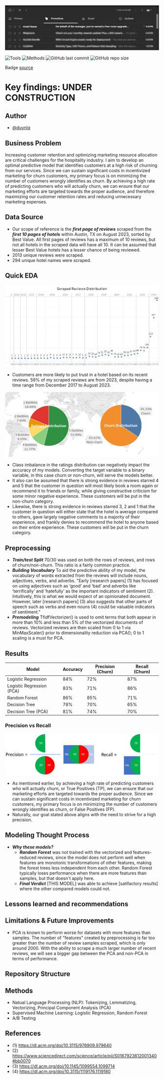 ![banner](images/hotel_incentive.png)

![Tools](https://img.shields.io/badge/Tools-Python,_SQL,_Tableau-yellow)
![Methods](https://img.shields.io/badge/Methods-Webscraping,_EDA,_NLP,_Gridsearch,_PCA,_Logistic_Regression,_Random_Forest-red)
![GitHub last commit](https://img.shields.io/github/last-commit/duynlq/scraped-reviews-customer-churn-prediction)
![GitHub repo size](https://img.shields.io/github/repo-size/duynlq/scraped-reviews-customer-churn-prediction)

Badge [source](https://shields.io/)

# Key findings: UNDER CONSTRUCTION

## Author
- [@duynlq](https://github.com/duynlq)

## Business Problem

Increasing customer retention and optimizing marketing resource allocation are critical challenges for the hospitality industry. I aim to develop an optimal predictive model that identifies customers at a high risk of churning from our services. Since we can sustain significant costs in incentivized marketing for churn customers, my primary focus is on minimizing the number of customers wrongly identifies as churn. By achieving a high rate of predicting customers who will actually churn, we can ensure that our marketing efforts are targeted towards the proper audience, and therefore maximizing our customer retention rates and reducing unnecessary marketing expenses.

## Data Source

- Our scope of reference is the **_first page of reviews_** scraped from the **_first 10 pages of hotels_** within Austin, TX on August 2023, sorted by Best Value. All first pages of reviews has a maximum of 10 reviews, but not all hotels in the scraped data will have all 10. It can be assumed that lesser Best Value hotels has a lesser chance of being reviewed.
- 2013 unique reviews were scraped.
- 294 unique hotel names were scraped.

## Quick EDA
![reviews distribution](images/scraped_reviews_distribution.png)
- Customers are more likely to put trust in a hotel based on its recent reviews. 59% of my scraped reviews are from 2023, despite having a time range from December 2017 to August 2023.

![class distribution](images/class_distribution.png)
- Class imbalance in the ratings distribution can negatively impact the accuracy of my models. Converting the target variable to a binary variable, in this case churn or non-churn, will serve the models better.
- It also can be assumed that there is strong evidence in reviews starred 4 and 5 that the customer in question will most likely book a room again or recommend it to friends or family, while giving constructive criticism for some minor negative experience. These customers will be put in the non-churn category.
- Likewise, there is strong evidence in reviews starred 3, 2 and 1 that the customer in question will either state that the hotel is average compared to others, gave largely negative comments to a majority of their experience, and frankly denies to recommend the hotel to anyone based on their entire experience. These customers will be put in the churn category.

## Preprocessing
- **_Train/test Split_** 70/30 was used on both the rows of reviews, and rows of churn/non-churn. This ratio is a fairly common practice.
- **_Building Vocabulary_** To aid the predictive ability of my model, the vocabulary of words extracted from the reviews will include nouns, adjectives, verbs, and adverbs. "Early [research papers] (1) has focused on using adjectives such as ‘good’ and ‘bad’ and adverbs like ‘terrifically’ and ‘hatefully’ as the important indicators of sentiment (2). Intuitively, this is what we would expect of an opinionated document. However, later [research papers] (3) also suggests that other parts of speech such as verbs and even nouns (4) could be valuable indicators of sentiment."
- **_Premodeling_** TfidfVectorizer() is used to omit terms that both appear in more than 10% and less than 5% of the vectorized documents of reviews. Vectorized reviews are then scaled from 0 to 1 via MinMaxScaler() prior to dimensionality reduction via PCA(); 0 to 1 scaling is a must for PCA.
  
## Results
| Model    | Accuracy | Precision (Churn) | Recall (Churn) |
| -------- | ------- | -------- | ------- |
| Logistic Regression       | 84% | 72% | 87% |
| Logistic Regression (PCA) | 83% | 71% | 86% |
| Random Forest             | 86% | 85% | 71% |
| Decision Tree             | 78% | 70% | 65% |
| Decision Tree (PCA)       | 81% | 74% | 70% |
### Precision vs Recall
![precisionvsrecall](images/precision_vs_recall.png)
- As mentioned earlier, by achieving a high rate of predicting customers who will actually churn, or True Positives (TP), we can ensure that our marketing efforts are targeted towards the proper audience. Since we can sustain significant costs in incentivized marketing for churn customers, my primary focus is on minimizing the number of customers wrongly identifies as churn, or False Positives (FP).
- Naturally, our goal stated above aligns with the need to strive for a high precision.

## Modeling Thought Process
- **_Why these models?_**
  - **_Random Forest_** was not trained with the vectorized and features-reduced reviews, since the model does not perform well when features are monotonic transformations of other features, making the forest trees less independent from each other. Random Forest typically loses performance when there are more features than samples, but that doesn't apply here.
  - **_Final Verdict_** [THIS MODEL] was able to achieve [satifactory results] where the other compared models could not.


## Lessons learned and recommendations

## Limitations & Future Improvements
- PCA is known to perform worse for datasets with more features than samples. The number of "features" created by preprocessing is far too greater than the number of review samples scraped, which is only around 2000. With the ability to scrape a much larger number of recent reviews, we will see a bigger gap between the PCA and non-PCA in terms of performance.

## Repository Structure

## Methods
- Natual Language Processing (NLP): Tokenizing, Lemmatizing, Vectorizing, Principal Component Analysis (PCA)
- Supervised Machine Learning: Logistic Regression, Random Forest
- A/B Testing

## References
- (1) https://dl.acm.org/doi/10.3115/976909.979640
- (2) https://www.sciencedirect.com/science/article/pii/S0167923612001340#bb0070
- (3) https://dl.acm.org/doi/10.1145/1099554.1099714
- (4) https://dl.acm.org/doi/10.3115/1119176.1119180
